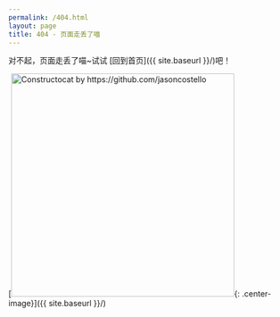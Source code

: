 ```yaml
---
permalink: /404.html
layout: page
title: 404 - 页面走丢了喵
---
```


对不起，页面走丢了喵~试试 [回到首页]({{ site.baseurl }}/)吧！

[<img src="{{ site.baseurl }}/images/404.jpg" alt="Constructocat by https://github.com/jasoncostello" style="width: 400px;"/>{: .center-image}]({{ site.baseurl }}/)
